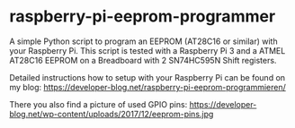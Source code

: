 # raspberry-pi-eeprom-programmer
A simple Python script to program an EEPROM (AT28C16 or similar) with your Raspberry Pi.
This script is tested with a Raspberry Pi 3 and a ATMEL AT28C16 EEPROM on a Breadboard with 2 SN74HC595N Shift registers.

Detailed instructions how to setup with your Raspberry Pi can be found on my blog:
https://developer-blog.net/raspberry-pi-eeprom-programmieren/

There you also find a picture of used GPIO pins:
https://developer-blog.net/wp-content/uploads/2017/12/eeprom-pins.jpg
